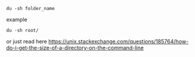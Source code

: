 ```
du -sh folder_name
```
example
```
du -sh root/
```

or just read here https://unix.stackexchange.com/questions/185764/how-do-i-get-the-size-of-a-directory-on-the-command-line
